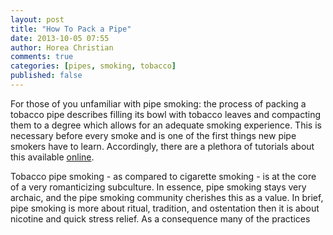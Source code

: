 ```yaml
---
layout: post
title: "How To Pack a Pipe"
date: 2013-10-05 07:55
author: Horea Christian
comments: true
categories: [pipes, smoking, tobacco]
published: false
---
```


For those of you unfamiliar with pipe smoking: the process of packing a tobacco pipe describes filling its bowl with tobacco leaves and compacting them to a degree which allows for an adequate smoking experience.
This is necessary before every smoke and is one of the first things new pipe smokers have to learn.
Accordingly, there are a plethora of tutorials about this available [online](http://pipesmagazine.com/python/pipe-smoking/tobacco-pipe-packing-methods/).


Tobacco pipe smoking - as compared to cigarette smoking - is at the core of a very romanticizing subculture. 
In essence, pipe smoking stays very archaic, and the pipe smoking community cherishes this as a value.
In brief, pipe smoking is more about ritual, tradition, and ostentation then it is about nicotine and quick stress relief.
As a consequence many of the practices 

